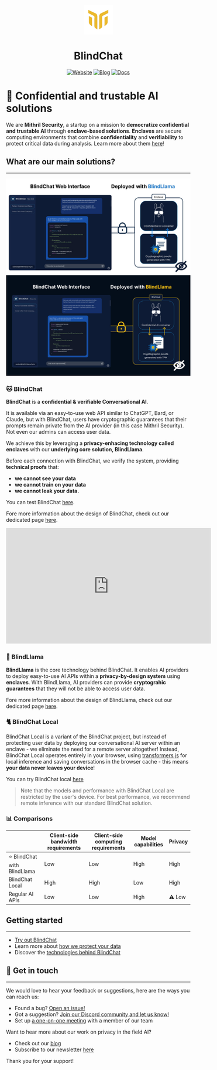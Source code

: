 <a name="readme-top"></a>
<br />

<div align="center">
  <a href="https://github.com/mithril-security/blind_chat">
    <img src="https://github.com/mithril-security/blindai/raw/main/docs/assets/logo.png" alt="Logo" width="80" height="80">
  </a>

<h1 align="center">BlindChat</h1>

[![Website][website-shield]][website-url]
[![Blog][blog-shield]][blog-url]
[![Docs][docs-shield]][docs-url]

</div>

# 🔐 Confidential and trustable AI solutions  

We are **Mithril Security**, a startup on a mission to **democratize confidential and trustable AI** through **enclave-based solutions**. **Enclaves** are secure computing environments that combine **confidentiality** and **verifiability** to protect critical data during analysis. Learn more about them [here](docs/docs/concepts/enclaves)!


## What are our main solutions?

---

![our-solutions](docs/assets/blind-chat-llama-light.jpg#only-light)
![our-solutions-dark](docs/assets/blind-chat-llama-dark.jpg#only-dark)
### 🐱 BlindChat

**BlindChat** is a **confidential & verifiable Conversational AI**.

It is available via an easy-to-use web API similar to ChatGPT, Bard, or Claude, but with BlindChat, users have cryptographic guarantees that their prompts remain private from the AI provider (in this case Mithril Security). Not even our admins can access user data.

We achieve this by leveraging a **privacy-enhacing technology called enclaves** with our **underlying core solution, BlindLlama**.

Before each connection with BlindChat, we verify the system, providing **technical proofs** that:

- **we cannot see your data**
- **we cannot train on your data** 
- **we cannot leak your data.**

You can test BlindChat [here](https://chat.mithrilsecurity.io/).

Fore more information about the design of BlindChat, check out our dedicated page [here](docs/blind_chat_page.md).

<iframe width="560" height="315" src="https://www.youtube.com/embed/CNqStjJ7EVE?si=wKz_Yg_NBKOaotF6" title="YouTube video player" frameborder="0" allow="accelerometer; autoplay; clipboard-write; encrypted-media; gyroscope; picture-in-picture; web-share" allowfullscreen></iframe>

### 🦙 BlindLlama

**BlindLlama** is the core technology behind BlindChat. It enables AI providers to deploy easy-to-use AI APIs within a **privacy-by-design system** using **enclaves**. With BlindLlama, AI providers can provide **cryptograhic guarantees** that they will not be able to access user data. 

Fore more information about the design of BlindLlama, check out our dedicated page [here](docs/blind_chat_page.md).

### 🐈 BlindChat Local

BlindChat Local is a variant of the BlindChat project, but instead of protecting user data by deploying our conversational AI server within an enclave - we eliminate the need for a remote server altogether! Instead, BlindChat Local operates entirely in your browser, using [transformers.js](https://github.com/xenova/transformers.js) for local inference and saving conversations in the browser cache - this means **your data never leaves your device**!

You can try BlindChat local [here](https://huggingface.co/spaces/mithril-security/blind_chat)

> Note that the models and performance with BlindChat Local are restricted by the user's device. For best performance, we recommend remote inference with our standard BlindChat solution.

### 📊 Comparisons

|                         | Client-side bandwidth requirements | Client-side computing requirements | Model capabilities | Privacy |
| --------------------    | ---------------------------------- | ---------------------------------- | ------------------ | ------- |
| ⭐ BlindChat with BlindLlama  | Low                                | Low                                | High               | High    |
| BlindChat Local         | High                               | High                               | Low                | High    |
| Regular AI APIs         | Low                                | Low                                | High               | ⚠️ Low     |


## Getting started
---

- [Try out BlindChat](https://chat.mithrilsecurity.io/)
- Learn more about [how we protect your data](docs/docs/getting-started/how-we-protect-your-data.md)
- Discover the [technologies behind BlindChat](docs/docs/concepts/overview.md)

## 📇 Get in touch

---

We would love to hear your feedback or suggestions, here are the ways you can reach us:

- Found a bug? [Open an issue!](https://github.com/mithril-security/blind_chat/issues)
- Got a suggestion? [Join our Discord community and let us know!](https://discord.com/invite/TxEHagpWd4)
- Set up [a one-on-one meeting](https://www.mithrilsecurity.io/contact) with a member of our team

Want to hear more about our work on privacy in the field AI?

- Check out our [blog](https://blog.mithrilsecurity.io/)
- Subscribe to our newsletter [here](https://blog.mithrilsecurity.io/)

Thank you for your support!

<!-- MARKDOWN LINKS & IMAGES -->

[project-url]: https://github.com/mithril-security/blind_chat
[twitter-url]: https://twitter.com/MithrilSecurity
[contact-url]: https://www.mithrilsecurity.io/contact
[docs-shield]: https://img.shields.io/badge/Docs-000000?style=for-the-badge&colorB=555
[docs-url]: https://blindchat.mithrilsecurity.io/en/latest/
[license-shield]: https://img.shields.io/github/license/mithril-security/aicert.svg?style=for-the-badge
[contact]: https://img.shields.io/badge/Contact_us-000000?style=for-the-badge&colorB=555
[project]: https://img.shields.io/badge/Project-000000?style=for-the-badge&colorB=555
[linkedin-shield]: https://img.shields.io/badge/LinkedIn-0077B5?style=for-the-badge&logo=linkedin&logoColor=white&colorB=555
[reddit-shield]: https://img.shields.io/badge/reddit-0077B5?style=for-the-badge&logo=reddit&logoColor=white&colorB=FF4500
[twitter]: https://img.shields.io/badge/Twitter-1DA1F2?style=for-the-badge&logo=twitter&logoColor=white
[fb-shield]: https://img.shields.io/badge/Facebook-0077B5?style=for-the-badge&logo=facebook&logoColor=white&colorB=3b5998
[linkedin-url]: https://www.linkedin.com/company/mithril-security-company/
[website-url]: https://www.mithrilsecurity.io
[docs-url]: https://blindchat.mithrilsecurity.io/en/latest/
[website-shield]: https://img.shields.io/badge/website-000000?style=for-the-badge&colorB=555
[blog-url]: https://blog.mithrilsecurity.io/
[blog-shield]: https://img.shields.io/badge/Blog-000?style=for-the-badge&logo=ghost&logoColor=yellow&colorB=555
[facebook-share]: https://www.facebook.com/sharer/sharer.php?u=https%3A//github.com/mithril-security/blind_chat
[twitter-share]: https://twitter.com/intent/tweet?url=https://github.com/mithril-security/blind_chat&text=Check%20out%20the%20open-source%20project%20to%20build%20a%20private%20Conversational%20AI%20app%20running%20fully%20in-browser
[linkedin-share]: https://www.linkedin.com/sharing/share-offsite/?url=https://github.com/mithril-security/blind_chat
[reddit-share]: https://www.reddit.com/submit?url=github.com%2Fmithril-security%2Fblind_chat&title=Private%20in-browser%20Conversational%20AI%20with%20BlindChat
